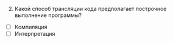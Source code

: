 2. Какой способ трансляции кода предполагает построчное выполнение программы?
- [ ]	Компиляция
- [ ]	Интерпретация
